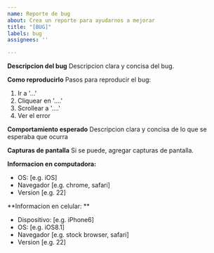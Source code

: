 ```yaml
---
name: Reporte de bug
about: Crea un reporte para ayudarnos a mejorar
title: "[BUG]"
labels: bug
assignees: ''

---
```


**Descripcion del bug**
Descripcion clara y concisa del bug.

**Como reproducirlo**
Pasos para reproducir el bug:
1. Ir a '...'
2. Cliquear en '....'
3. Scrollear a '....'
4. Ver el error

**Comportamiento esperado**
Descripcion clara y concisa de lo que se esperaba que ocurra

**Capturas de pantalla**
Si se puede, agregar capturas de pantalla.

**Informacion en computadora:**
 - OS: [e.g. iOS]
 - Navegador [e.g. chrome, safari]
 - Version [e.g. 22]

**Informacion en celular: **
 - Dispositivo: [e.g. iPhone6]
 - OS: [e.g. iOS8.1]
 - Navegador [e.g. stock browser, safari]
 - Version [e.g. 22]
